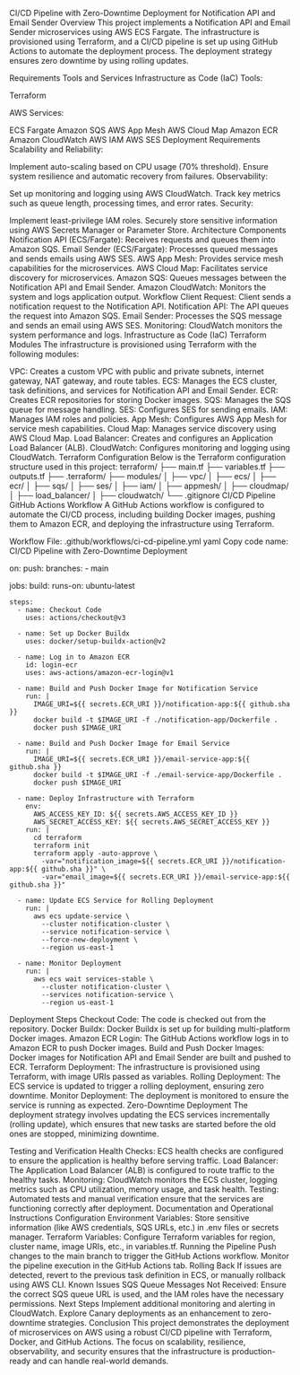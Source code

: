 CI/CD Pipeline with Zero-Downtime Deployment for Notification API and Email Sender
Overview
This project implements a Notification API and Email Sender microservices using AWS ECS Fargate. The infrastructure is provisioned using Terraform, and a CI/CD pipeline is set up using GitHub Actions to automate the deployment process. The deployment strategy ensures zero downtime by using rolling updates.

Requirements
Tools and Services
Infrastructure as Code (IaC) Tools:

Terraform

AWS Services:

ECS Fargate
Amazon SQS
AWS App Mesh
AWS Cloud Map
Amazon ECR
Amazon CloudWatch
AWS IAM
AWS SES
Deployment Requirements
Scalability and Reliability:

Implement auto-scaling based on CPU usage (70% threshold).
Ensure system resilience and automatic recovery from failures.
Observability:

Set up monitoring and logging using AWS CloudWatch.
Track key metrics such as queue length, processing times, and error rates.
Security:

Implement least-privilege IAM roles.
Securely store sensitive information using AWS Secrets Manager or Parameter Store.
Architecture
Components
Notification API (ECS/Fargate): Receives requests and queues them into Amazon SQS.
Email Sender (ECS/Fargate): Processes queued messages and sends emails using AWS SES.
AWS App Mesh: Provides service mesh capabilities for the microservices.
AWS Cloud Map: Facilitates service discovery for microservices.
Amazon SQS: Queues messages between the Notification API and Email Sender.
Amazon CloudWatch: Monitors the system and logs application output.
Workflow
Client Request: Client sends a notification request to the Notification API.
Notification API: The API queues the request into Amazon SQS.
Email Sender: Processes the SQS message and sends an email using AWS SES.
Monitoring: CloudWatch monitors the system performance and logs.
Infrastructure as Code (IaC)
Terraform Modules
The infrastructure is provisioned using Terraform with the following modules:

VPC: Creates a custom VPC with public and private subnets, internet gateway, NAT gateway, and route tables.
ECS: Manages the ECS cluster, task definitions, and services for Notification API and Email Sender.
ECR: Creates ECR repositories for storing Docker images.
SQS: Manages the SQS queue for message handling.
SES: Configures SES for sending emails.
IAM: Manages IAM roles and policies.
App Mesh: Configures AWS App Mesh for service mesh capabilities.
Cloud Map: Manages service discovery using AWS Cloud Map.
Load Balancer: Creates and configures an Application Load Balancer (ALB).
CloudWatch: Configures monitoring and logging using CloudWatch.
Terraform Configuration
Below is the Terraform configuration structure used in this project:
terraform/
├── main.tf
├── variables.tf
├── outputs.tf
├── .terraform/
├── modules/
│   ├── vpc/
│   ├── ecs/
│   ├── ecr/
│   ├── sqs/
│   ├── ses/
│   ├── iam/
│   ├── appmesh/
│   ├── cloudmap/
│   ├── load_balancer/
│   ├── cloudwatch/
└── .gitignore
CI/CD Pipeline
GitHub Actions Workflow
A GitHub Actions workflow is configured to automate the CI/CD process, including building Docker images, pushing them to Amazon ECR, and deploying the infrastructure using Terraform.

Workflow File: .github/workflows/ci-cd-pipeline.yml
yaml
Copy code
name: CI/CD Pipeline with Zero-Downtime Deployment

on:
  push:
    branches:
      - main

jobs:
  build:
    runs-on: ubuntu-latest

    steps:
      - name: Checkout Code
        uses: actions/checkout@v3

      - name: Set up Docker Buildx
        uses: docker/setup-buildx-action@v2

      - name: Log in to Amazon ECR
        id: login-ecr
        uses: aws-actions/amazon-ecr-login@v1

      - name: Build and Push Docker Image for Notification Service
        run: |
          IMAGE_URI=${{ secrets.ECR_URI }}/notification-app:${{ github.sha }}
          docker build -t $IMAGE_URI -f ./notification-app/Dockerfile .
          docker push $IMAGE_URI

      - name: Build and Push Docker Image for Email Service
        run: |
          IMAGE_URI=${{ secrets.ECR_URI }}/email-service-app:${{ github.sha }}
          docker build -t $IMAGE_URI -f ./email-service-app/Dockerfile .
          docker push $IMAGE_URI

      - name: Deploy Infrastructure with Terraform
        env:
          AWS_ACCESS_KEY_ID: ${{ secrets.AWS_ACCESS_KEY_ID }}
          AWS_SECRET_ACCESS_KEY: ${{ secrets.AWS_SECRET_ACCESS_KEY }}
        run: |
          cd terraform
          terraform init
          terraform apply -auto-approve \
            -var="notification_image=${{ secrets.ECR_URI }}/notification-app:${{ github.sha }}" \
            -var="email_image=${{ secrets.ECR_URI }}/email-service-app:${{ github.sha }}"

      - name: Update ECS Service for Rolling Deployment
        run: |
          aws ecs update-service \
            --cluster notification-cluster \
            --service notification-service \
            --force-new-deployment \
            --region us-east-1

      - name: Monitor Deployment
        run: |
          aws ecs wait services-stable \
            --cluster notification-cluster \
            --services notification-service \
            --region us-east-1
Deployment Steps
Checkout Code: The code is checked out from the repository.
Docker Buildx: Docker Buildx is set up for building multi-platform Docker images.
Amazon ECR Login: The GitHub Actions workflow logs in to Amazon ECR to push Docker images.
Build and Push Docker Images: Docker images for Notification API and Email Sender are built and pushed to ECR.
Terraform Deployment: The infrastructure is provisioned using Terraform, with image URIs passed as variables.
Rolling Deployment: The ECS service is updated to trigger a rolling deployment, ensuring zero downtime.
Monitor Deployment: The deployment is monitored to ensure the service is running as expected.
Zero-Downtime Deployment
The deployment strategy involves updating the ECS services incrementally (rolling update), which ensures that new tasks are started before the old ones are stopped, minimizing downtime.

Testing and Verification
Health Checks: ECS health checks are configured to ensure the application is healthy before serving traffic.
Load Balancer: The Application Load Balancer (ALB) is configured to route traffic to the healthy tasks.
Monitoring: CloudWatch monitors the ECS cluster, logging metrics such as CPU utilization, memory usage, and task health.
Testing: Automated tests and manual verification ensure that the services are functioning correctly after deployment.
Documentation and Operational Instructions
Configuration
Environment Variables: Store sensitive information (like AWS credentials, SQS URLs, etc.) in .env files or secrets manager.
Terraform Variables: Configure Terraform variables for region, cluster name, image URIs, etc., in variables.tf.
Running the Pipeline
Push changes to the main branch to trigger the GitHub Actions workflow.
Monitor the pipeline execution in the GitHub Actions tab.
Rolling Back
If issues are detected, revert to the previous task definition in ECS, or manually rollback using AWS CLI.
Known Issues
SQS Queue Messages Not Received: Ensure the correct SQS queue URL is used, and the IAM roles have the necessary permissions.
Next Steps
Implement additional monitoring and alerting in CloudWatch.
Explore Canary deployments as an enhancement to zero-downtime strategies.
Conclusion
This project demonstrates the deployment of microservices on AWS using a robust CI/CD pipeline with Terraform, Docker, and GitHub Actions. The focus on scalability, resilience, observability, and security ensures that the infrastructure is production-ready and can handle real-world demands.
